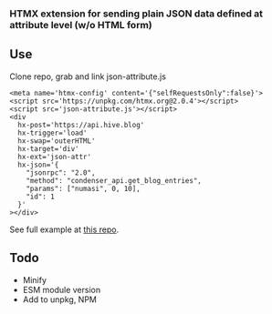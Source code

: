 ### HTMX extension for sending plain JSON data defined at attribute level (w/o HTML form) 

## Use

Clone repo, grab and link json-attribute.js

```
<meta name='htmx-config' content='{"selfRequestsOnly":false}'>
<script src='https://unpkg.com/htmx.org@2.0.4'></script>
<script src='json-attribute.js'></script>
<div
  hx-post='https://api.hive.blog'
  hx-trigger='load'
  hx-swap='outerHTML'
  hx-target='div'
  hx-ext='json-attr'
  hx-json='{
    "jsonrpc": "2.0",
    "method": "condenser_api.get_blog_entries",
    "params": ["numasi", 0, 10],
    "id": 1
  }'
></div>
```

See full example at [this repo](https://github.com/numasi/htmx-jsx-json-example/).

## Todo
- Minify
- ESM module version
- Add to unpkg, NPM
